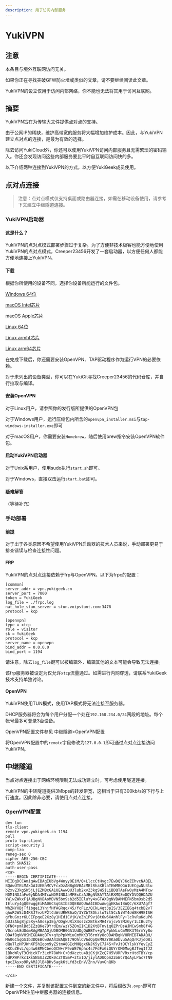 ```yaml
---
description: 用于访问内部服务
---
```


# YukiVPN

## 注意

本条目与境外互联网访问无关。

如果你正在寻找突破GFW防火墙或类似的文章，请不要继续阅读此文章。

YukiVPN的设立仅用于访问内部网络，你不能也无法将其用于访问互联网。

## 摘要

YukiVPN旨在为传输大文件提供点对点的支持。

由于公网IP的稀缺，维护高带宽的服务将大幅增加维护成本。因此，与YukiVPN建立点对点的连接，是最为有效的选择。

除去访问YukiCloud外，你还可以使用YukiVPN访问内部服务且无需繁琐的密码输入。你还会发现访问这些内部服务要比平时自互联网访问快的多。

以下介绍两种连接到YukiVPN的方式，以方便YukiGeek成员使用。

## 点对点连接

> 注意：点对点模式仅支持桌面或路由器连接，如需在移动设备使用，请参考下文建立中继隧道连接。

### YukiVPN启动器

#### 这是什么？

YukiVPN的点对点模式部署步骤过于复杂。为了方便非技术极客也能方便地使用YukiVPN的点对点模式，Creeper23456开发了一套启动器，以方便任何人都能方便地连接上YukiVPN。

#### 下载

根据你所使用的设备不同，选择你设备所能运行的文件包。

[Windows 64位](https://assets.cnklp.cn/geekhouse/stream/bin/YukiVPN/windows\_x64\_build.zip)

[macOS Intel芯片](https://assets.cnklp.cn/geekhouse/stream/bin/YukiVPN/macos\_x64\_build.zip)

[macOS Apple芯片](https://assets.cnklp.cn/geekhouse/stream/bin/YukiVPN/macos\_arm64\_build.zip)

[Linux 64位](https://assets.cnklp.cn/geekhouse/stream/bin/YukiVPN/linux\_x64\_build.zip)

[Linux armhf芯片](https://assets.cnklp.cn/geekhouse/stream/bin/YukiVPN/linux\_arm\_build.zip)

[Linux arm64芯片](https://assets.cnklp.cn/geekhouse/stream/bin/YukiVPN/linux\_arm64\_build.zip)

在完成下载后，你还需要安装OpenVPN、TAP驱动程序作为运行VPN的必要依赖。

对于未列出的设备类型，你可以在YukiGit寻找Creeper23456的代码仓库，并自行拉取与编译。

#### 安装OpenVPN

对于Linux用户，请参照你的发行版所提供的OpenVPN包

对于Windows用户，运行压缩包内所含的`openvpn_installer.msi`与`tap-windows-installer.exe`即可

对于macOS用户，你需要安装`Homebrew`，随后使用brew指令安装OpenVPN软件包。

#### 启动YukiVPN启动器

对于Unix系用户，使用sudo执行`start.sh`即可。

对于Windows，直接双击运行`start.bat`即可。

#### 疑难解答

（等待补充）

### 手动部署

#### 前提

对于出于各类原因不希望使用YukiVPN启动器的技术人员来说，手动部署更易于排查错误与检查连接性问题。

#### FRP

YukiVPN的点对点连接依赖于frp与OpenVPN。以下为frpc的配置：

```
[common]
server_addr = vpn.yukigeek.cn
server_port = 7000
token = YukiGeek
log_file = ./frpc.log
nat_hole_stun_server = stun.voipstunt.com:3478
protocol = kcp

[openvpn]
type = xtcp
role = visitor
sk = YukiGeek
protocol = kcp
server_name = openvpn
bind_addr = 0.0.0.0
bind_port = 1194
```

请注意，除去`log_file`键可以被编辑外，编辑其他的文本可能会导致无法连接。

该frp服务器被设定为仅允许`xtcp`流量通过。如需进行内网穿透，请联系YukiGeek技术支持单独讨论。

#### OpenVPN

YukiVPN使用TUN模式，使用TAP模式将无法连接至服务器。

DHCP服务器将会为每个用户分配一个处在`192.168.234.0/24`网段的地址。每个帐号最多可登录3台设备。

OpenVPN配置文件参见 中继隧道>OpenVPN配置

将OpenVPN配置中的`remote`字段修改为`127.0.0.1`即可通过点对点连接访问YukiVPN。

## 中继隧道

当点对点连接出于网络环境限制无法成功建立时，可考虑使用隧道连接。

YukiVPN的中转隧道提供3Mbps的转发带宽，这相当于只有300kb/s的下行与上行速度。因此除非必要，请使用点对点连接。

### OpenVPN配置

```
dev tun
tls-client
remote vpn.yukigeek.cn 1194
pull
proto tcp-client
script-security 2
comp-lzo
reneg-sec 0
cipher AES-256-CBC
auth SHA512
auth-user-pass
<ca>
-----BEGIN CERTIFICATE-----
MIIDgDCCAmigAwIBAgIUbVg4WnyyOEiM/Q+LlccCtHygc7EwDQYJKoZIhvcNAQEL
BQAwUTELMAkGA1UEBhMCVFcxDzANBgNVBAcMBlRhaXBlaTEWMBQGA1UECgwNU3lu
b2xvZ3kgSW5jLjEZMBcGA1UEAwwQU3lub2xvZ3kgSW5jLiBDQTAeFw0yMzA4MTcw
NDM1NDJaFw0yNDA4MTcwNDM1NDJaMFExCzAJBgNVBAYTAlRXMQ8wDQYDVQQHDAZU
YWlwZWkxFjAUBgNVBAoMDVN5bm9sb2d5IEluYy4xGTAXBgNVBAMMEFN5bm9sb2d5
IEluYy4gQ0EwggEiMA0GCSqGSIb3DQEBAQUAA4IBDwAwggEKAoIBAQC/6XU7Agf7
WhZNYXBjTfibgei3YnjfHfAGRqq/45/fcFLz/QCkL4qt3pIS/3EZIEGq4tcbB2vT
qAuR2W5zD4KSJ7ezUP2tCdWsURWB6aO/3YZbTSDhzloTit5CcNiWT4oW8KH9EISH
gfbuGnzr6LCEFpgeE2Xz8y1HId1CVjK/eZn1P9vj8t6w6XAnhlFy+lcRvRuKduP6
pUJzAbg8jp5Xy+A8osp3Eg/ODgkURiX4sszcXBt6xMH4rojcv57MzGyr1LIBu2Ty
QFN0+pmlBd5IZzQKe7DYrdEm/wzY5ZOnIIK1D2XtBTnviqOZPrDsWJMCwSmb8f4G
V0cnok8dOdmRAgMBAAGjUDBOMB0GA1UdDgQWBBTv+gYpPpkWiuCmMKK3T6rmYy8o
ODAfBgNVHSMEGDAWgBTv+gYpPpkWiuCmMKK3T6rmYy8oODAMBgNVHRMEBTADAQH/
MA0GCSqGSIb3DQEBCwUAA4IBAQBt79OhlCV6dQpQEM9ZY0Ka0bvu5AqQrRJjdO8i
dQuTlzHPJWnXF5hIqom9yZStmA8GIcMHQgxKNJK5yC7J4S+FvJtOCYlskYYevCyZ
eKCuZEvL/qp4w68MNCbeoQCN+rP9vWE76phc4s7FdFxGiQUYrOM0MwgBJTeqIfJ2
1BkoWlyT3CMjckTr3LxM78WM+C+0dXcztu4BiCKjKZcQ7H5VURPVRxrHtdTBY/cp
bdPXWPrkc1XsSNSUJZ2Ok0cZTO5mP+ztx1Q/jiylADUOpm22oWcrQoAyLPac7TN9
tpcZAsxo9RyAMJJlB4BHv5agk6tLfd3cEnV/Znn/VuvOnQKb
-----END CERTIFICATE-----

</ca>
```

新建一个文件，并复制该配置文件到空的新文件中，将后缀改为`.ovpn`即可在OpenVPN注册中继服务器的连接信息。
